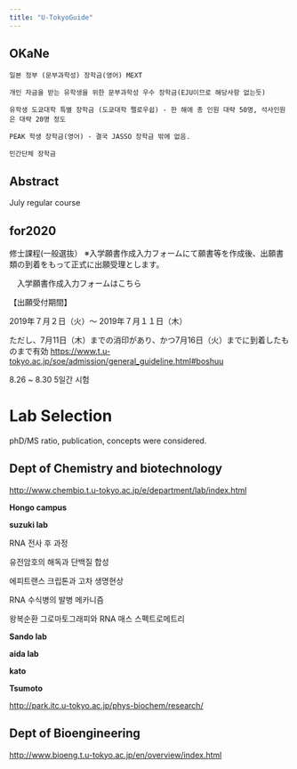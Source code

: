 ```yaml
---
title: "U-TokyoGuide"
---
```


OKaNe
---


    일본 정부 (문부과학성) 장학금(영어) MEXT
    
    개인 자금을 받는 유학생을 위한 문부과학성 우수 장학금(EJU이므로 해당사항 없는듯)
    
    유학생 도쿄대학 특별 장학금 (도쿄대학 펠로우쉽) - 한 해에 총 인원 대략 50명, 석사인원은 대략 20명 정도
    
    PEAK 학생 장학금(영어) - 결국 JASSO 장학금 밖에 없음.
    
    민간단체 장학금


Abstract
---

July regular course

for2020
---
修士課程(一般選抜）
※入学願書作成入力フォームにて願書等を作成後、出願書類の到着をもって正式に出願受理とします。

　入学願書作成入力フォームはこちら

【出願受付期間】

2019年７月２日（火）～ 2019年７月１１日（木）

ただし、7月11日（木）までの消印があり、かつ7月16日（火）までに到着したものまで有効
<https://www.t.u-tokyo.ac.jp/soe/admission/general_guideline.html#boshuu>


8.26 ~  8.30 5일간 시험

Lab Selection
===

phD/MS ratio, publication, concepts were considered.

Dept of Chemistry and biotechnology
---

http://www.chembio.t.u-tokyo.ac.jp/e/department/lab/index.html

**Hongo campus**

**suzuki lab**

RNA 전사 후 과정

유전암호의 해독과 단백질 합성

에피트랜스 크립톤과 고차 생명현상

RNA 수식병의 발병 메카니즘

왕복순환 그로마토그래피와 RNA 매스 스펙트로메트리


**Sando lab**

**aida lab**

**kato**

**Tsumoto**

http://park.itc.u-tokyo.ac.jp/phys-biochem/research/



Dept of Bioengineering
---

http://www.bioeng.t.u-tokyo.ac.jp/en/overview/index.html
